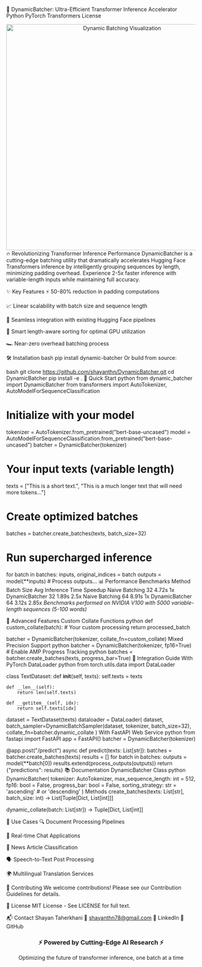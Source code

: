 🚀 DynamicBatcher: Ultra-Efficient Transformer Inference Accelerator
Python
PyTorch
Transformers
License

<div align="center"> <img src="https://github.com/shayanthn/DynamicBatcher/blob/main/assets/dynamic-batching-visualization.gif?raw=true" alt="Dynamic Batching Visualization" width="600"/> </div>
🔥 Revolutionizing Transformer Inference Performance
DynamicBatcher is a cutting-edge batching utility that dramatically accelerates Hugging Face Transformers inference by intelligently grouping sequences by length, minimizing padding overhead. Experience 2-5x faster inference with variable-length inputs while maintaining full accuracy.

✨ Key Features
⚡ 50-80% reduction in padding computations

📈 Linear scalability with batch size and sequence length

🔄 Seamless integration with existing Hugging Face pipelines

🧠 Smart length-aware sorting for optimal GPU utilization

🏎️ Near-zero overhead batching process

🛠 Installation
bash
pip install dynamic-batcher
Or build from source:

bash
git clone https://github.com/shayanthn/DynamicBatcher.git
cd DynamicBatcher
pip install -e .
🚀 Quick Start
python
from dynamic_batcher import DynamicBatcher
from transformers import AutoTokenizer, AutoModelForSequenceClassification

# Initialize with your model
tokenizer = AutoTokenizer.from_pretrained("bert-base-uncased")
model = AutoModelForSequenceClassification.from_pretrained("bert-base-uncased")
batcher = DynamicBatcher(tokenizer)

# Your input texts (variable length)
texts = ["This is a short text.", "This is a much longer text that will need more tokens..."]

# Create optimized batches
batches = batcher.create_batches(texts, batch_size=32)

# Run supercharged inference
for batch in batches:
    inputs, original_indices = batch
    outputs = model(**inputs)
    # Process outputs...
📊 Performance Benchmarks
Method	Batch Size	Avg Inference Time	Speedup
Naive Batching	32	4.72s	1x
DynamicBatcher	32	1.89s	2.5x
Naive Batching	64	8.91s	1x
DynamicBatcher	64	3.12s	2.85x
*Benchmarks performed on NVIDIA V100 with 5000 variable-length sequences (5-100 words)*

🌟 Advanced Features
Custom Collate Functions
python
def custom_collate(batch):
    # Your custom processing
    return processed_batch

batcher = DynamicBatcher(tokenizer, collate_fn=custom_collate)
Mixed Precision Support
python
batcher = DynamicBatcher(tokenizer, fp16=True)  # Enable AMP
Progress Tracking
python
batches = batcher.create_batches(texts, progress_bar=True)
🧩 Integration Guide
With PyTorch DataLoader
python
from torch.utils.data import DataLoader

class TextDataset:
    def __init__(self, texts):
        self.texts = texts
    
    def __len__(self):
        return len(self.texts)
    
    def __getitem__(self, idx):
        return self.texts[idx]

dataset = TextDataset(texts)
dataloader = DataLoader(
    dataset,
    batch_sampler=DynamicBatchSampler(dataset, tokenizer, batch_size=32),
    collate_fn=batcher.dynamic_collate
)
With FastAPI Web Service
python
from fastapi import FastAPI
app = FastAPI()
batcher = DynamicBatcher(tokenizer)

@app.post("/predict")
async def predict(texts: List[str]):
    batches = batcher.create_batches(texts)
    results = []
    for batch in batches:
        outputs = model(**batch[0])
        results.extend(process_outputs(outputs))
    return {"predictions": results}
📚 Documentation
DynamicBatcher Class
python
DynamicBatcher(
    tokenizer: AutoTokenizer,
    max_sequence_length: int = 512,
    fp16: bool = False,
    progress_bar: bool = False,
    sorting_strategy: str = 'ascending'  # or 'descending'
)
Methods
create_batches(texts: List[str], batch_size: int) -> List[Tuple[Dict, List[int]]]

dynamic_collate(batch: List[str]) -> Tuple[Dict, List[int]]

🎯 Use Cases
🔍 Document Processing Pipelines

💬 Real-time Chat Applications

📰 News Article Classification

🗣 Speech-to-Text Post Processing

🌍 Multilingual Translation Services

🤝 Contributing
We welcome contributions! Please see our Contribution Guidelines for details.

📜 License
MIT License - See LICENSE for full text.

📬 Contact
Shayan Taherkhani
📧 shayanthn78@gmail.com
💼 LinkedIn
🐙 GitHub

<div align="center"> <h3>⚡ Powered by Cutting-Edge AI Research ⚡</h3> <p>Optimizing the future of transformer inference, one batch at a time</p> </div>
